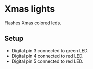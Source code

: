 Xmas lights
===========

Flashes Xmas colored leds.

Setup
-----

- Digital pin 3 connected to green LED.
- Digital pin 4 connected to red LED.
- Digital pin 5 connected to red LED.
